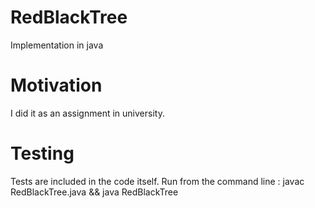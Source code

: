 # RedBlackTree
Implementation in java

# Motivation
I did it as an assignment in university.

# Testing
Tests are included in the code itself.
Run from the command line : javac RedBlackTree.java && java RedBlackTree
